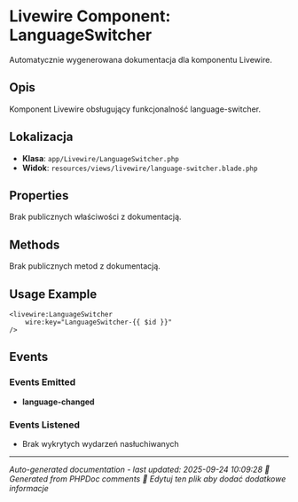 # Livewire Component: LanguageSwitcher

Automatycznie wygenerowana dokumentacja dla komponentu Livewire.

## Opis
Komponent Livewire obsługujący funkcjonalność language-switcher.

## Lokalizacja
- **Klasa**: `app/Livewire/LanguageSwitcher.php`
- **Widok**: `resources/views/livewire/language-switcher.blade.php`



## Properties
Brak publicznych właściwości z dokumentacją.

## Methods
Brak publicznych metod z dokumentacją.

## Usage Example
```blade
<livewire:LanguageSwitcher
    wire:key="LanguageSwitcher-{{ $id }}"
/>
```

## Events

### Events Emitted
- **language-changed**

### Events Listened
- Brak wykrytych wydarzeń nasłuchiwanych

---
*Auto-generated documentation - last updated: 2025-09-24 10:09:28*
*🤖 Generated from PHPDoc comments*
*📝 Edytuj ten plik aby dodać dodatkowe informacje*
